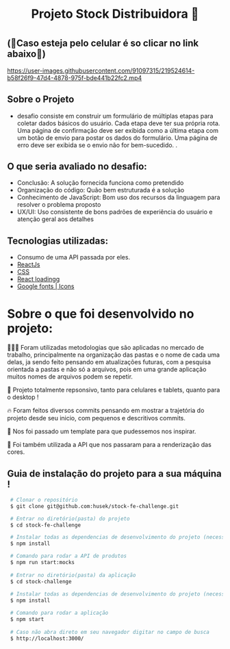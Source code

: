 <h1 align='center' >

Projeto Stock Distribuidora 🚚

<h1/>

## (📱Caso esteja pelo celular é so clicar no link abaixo📱)

https://user-images.githubusercontent.com/91097315/219524614-b58f26f9-47d4-4878-975f-bde441b22fc2.mp4

## Sobre o Projeto

-  desafio consiste em construir um formulário de múltiplas etapas para coletar dados básicos do usuário. Cada etapa deve ter sua própria rota. Uma página de confirmação deve ser exibida como a última etapa com um botão de envio para postar os dados do formulário. Uma página de erro deve ser exibida se o envio não for bem-sucedido. .<br>

## O que seria avaliado no desafio:

- Conclusão: A solução fornecida funciona como pretendido
- Organização do código: Quão bem estruturada é a solução
- Conhecimento de JavaScript: Bom uso dos recursos da linguagem para resolver o problema proposto
- UX/UI: Uso consistente de bons padrões de experiência do usuário e atenção geral aos detalhes


## Tecnologias utilizadas:

- Consumo de uma API passada por eles.
- [ReactJs](https://pt-br.reactjs.org/)
- [CSS](https://developer.mozilla.org/pt-BR/docs/Web/CSS)
- [React loadingg](https://testing-library.com/docs/react-testing-library/intro/)
- [Google fonts | Icons](https://fonts.google.com/)

# Sobre o que foi desenvolvido no projeto:
👨🏾‍💻 Foram utilizadas metodologias que são aplicadas no mercado de trabalho, principalmente na organização das pastas e o nome de cada uma delas, ja sendo feito pensando em atualizações futuras, com a pesquisa orientada a pastas e não só a arquivos, pois em uma grande aplicação muitos nomes de arquivos podem se repetir.
 
📲 Projeto totalmente repsonsivo, tanto para celulares e tablets, quanto para o desktop !

🔥 Foram feitos diversos commits pensando em mostrar a trajetória do projeto desde seu inicio, com pequenos e descritivos commits.

🎨 Nos foi passado um template para que pudessemos nos inspirar.

🛒 Foi também utilizada a API que nos passaram para a renderização das cores.


## Guia de instalação do projeto para a sua máquina !

```bash
 # Clonar o repositório
 $ git clone git@github.com:husek/stock-fe-challenge.git

 # Entrar no diretório(pasta) do projeto
 $ cd stock-fe-challenge

 # Instalar todas as dependencias de desenvolvimento do projeto (necessita ter o Node(npm) instalado)
 $ npm install

 # Comando para rodar a API de produtos
 $ npm run start:mocks
  
 # Entrar no diretório(pasta) da aplicação
 $ cd stock-challenge
  
 # Instalar todas as dependencias de desenvolvimento do projeto (necessita ter o Node(npm) instalado)
 $ npm install

 # Comando para rodar a aplicação
 $ npm start
 
 # Caso não abra direto em seu navegador digitar no campo de busca 
 $ http://localhost:3000/
  

```
<br>

